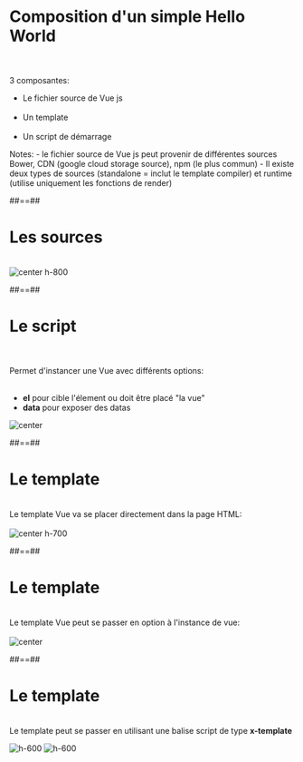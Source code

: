 <!-- .slide: class="sfeir-basic-slide" -->
# Composition d'un simple Hello World
<br><br>
<span> 3 composantes: <span>
<ul>
    <li>Le fichier source de Vue js</li><br>
    <li>Un template</li><br>
    <li>Un script de démarrage</li>
</ul>
Notes:
 - le fichier source de Vue js peut provenir de différentes sources Bower, CDN (google cloud storage source), npm (le plus commun)
 - Il existe deux types de sources (standalone = inclut le template compiler) et runtime (utilise uniquement les fonctions de render)

##==##

<!-- .slide: class="sfeir-basic-slide" -->
# Les sources
<br>
<img alt="center h-800" src="assets/images/school/basics/source_exemple.png">

##==##

<!-- .slide: class="sfeir-basic-slide" -->
# Le script
<div>
<br><br>
    Permet d'instancer une Vue avec différents options:
    <br><br>
    <ul>
        <li><strong>el</strong> pour cible l'élement ou doit être placé "la vue"<br>
        <li><strong>data</strong> pour exposer des datas
    <ul>
</div>
<div>
    <img alt="center" src="assets/images/school/basics/script_exemple.png">
</div>

##==##

<!-- .slide: class="sfeir-basic-slide" -->
# Le template
<br>
Le template Vue va se placer directement dans la page HTML:
<br><br>
<img alt="center h-700" src="assets/images/school/basics/template_exemple.png">

##==##

<!-- .slide: class="sfeir-basic-slide" -->
# Le template
<br>
Le template Vue peut se passer en option à l'instance de vue:
<br><br>
<img alt="center" src="assets/images/school/basics/template_option_instance_exemple.png">

##==##

<!-- .slide: class="sfeir-basic-slide" -->
# Le template
<br>
Le template peut se passer en utilisant une balise script de type <strong>x-template</strong>
<p class="inline-flex">
    <img alt="h-600" src="assets/images/school/basics/x-template_script_exemple.png">
    <img alt="h-600" src="assets/images/school/basics/x-template_html_exemple.png">
</p>



